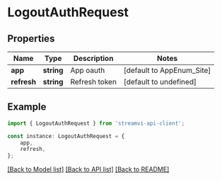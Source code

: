 # LogoutAuthRequest


## Properties

Name | Type | Description | Notes
------------ | ------------- | ------------- | -------------
**app** | **string** | App oauth | [default to AppEnum_Site]
**refresh** | **string** | Refresh token | [default to undefined]

## Example

```typescript
import { LogoutAuthRequest } from 'streamvi-api-client';

const instance: LogoutAuthRequest = {
    app,
    refresh,
};
```

[[Back to Model list]](../README.md#documentation-for-models) [[Back to API list]](../README.md#documentation-for-api-endpoints) [[Back to README]](../README.md)
